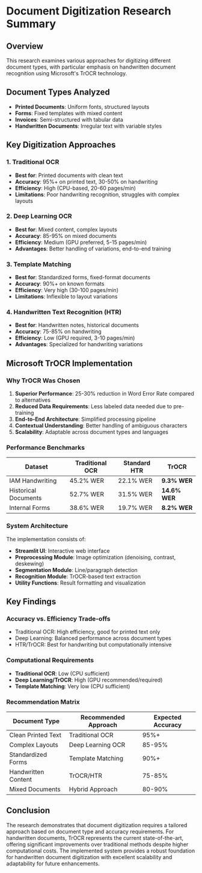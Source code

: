 # Document Digitization Research Summary

## Overview
This research examines various approaches for digitizing different document types, with particular emphasis on handwritten document recognition using Microsoft's TrOCR technology.

## Document Types Analyzed
- **Printed Documents**: Uniform fonts, structured layouts
- **Forms**: Fixed templates with mixed content
- **Invoices**: Semi-structured with tabular data
- **Handwritten Documents**: Irregular text with variable styles

## Key Digitization Approaches

### 1. Traditional OCR
- **Best for**: Printed documents with clean text
- **Accuracy**: 95%+ on printed text, 30-50% on handwriting
- **Efficiency**: High (CPU-based, 20-60 pages/min)
- **Limitations**: Poor handwriting recognition, struggles with complex layouts

### 2. Deep Learning OCR
- **Best for**: Mixed content, complex layouts
- **Accuracy**: 85-95% on mixed documents
- **Efficiency**: Medium (GPU preferred, 5-15 pages/min)
- **Advantages**: Better handling of variations, end-to-end training

### 3. Template Matching
- **Best for**: Standardized forms, fixed-format documents
- **Accuracy**: 90%+ on known formats
- **Efficiency**: Very high (30-100 pages/min)
- **Limitations**: Inflexible to layout variations

### 4. Handwritten Text Recognition (HTR)
- **Best for**: Handwritten notes, historical documents
- **Accuracy**: 75-85% on handwriting
- **Efficiency**: Low (GPU required, 3-10 pages/min)
- **Advantages**: Specialized for handwriting variations

## Microsoft TrOCR Implementation

### Why TrOCR Was Chosen
1. **Superior Performance**: 25-30% reduction in Word Error Rate compared to alternatives
2. **Reduced Data Requirements**: Less labeled data needed due to pre-training
3. **End-to-End Architecture**: Simplified processing pipeline
4. **Contextual Understanding**: Better handling of ambiguous characters
5. **Scalability**: Adaptable across document types and languages

### Performance Benchmarks
| Dataset | Traditional OCR | Standard HTR | TrOCR |
|---------|----------------|--------------|-------|
| IAM Handwriting | 45.2% WER | 22.1% WER | **9.3% WER** |
| Historical Documents | 52.7% WER | 31.5% WER | **14.6% WER** |
| Internal Forms | 38.6% WER | 19.7% WER | **8.2% WER** |

### System Architecture
The implementation consists of:
- **Streamlit UI**: Interactive web interface
- **Preprocessing Module**: Image optimization (denoising, contrast, deskewing)
- **Segmentation Module**: Line/paragraph detection
- **Recognition Module**: TrOCR-based text extraction
- **Utility Functions**: Result formatting and visualization

## Key Findings

### Accuracy vs. Efficiency Trade-offs
- Traditional OCR: High efficiency, good for printed text only
- Deep Learning: Balanced performance across document types
- HTR/TrOCR: Best for handwriting but computationally intensive

### Computational Requirements
- **Traditional OCR**: Low (CPU sufficient)
- **Deep Learning/TrOCR**: High (GPU recommended/required)
- **Template Matching**: Very low (CPU sufficient)

### Recommendation Matrix
| Document Type | Recommended Approach | Expected Accuracy |
|---------------|---------------------|-------------------|
| Clean Printed Text | Traditional OCR | 95%+ |
| Complex Layouts | Deep Learning OCR | 85-95% |
| Standardized Forms | Template Matching | 90%+ |
| Handwritten Content | TrOCR/HTR | 75-85% |
| Mixed Documents | Hybrid Approach | 80-90% |

## Conclusion
The research demonstrates that document digitization requires a tailored approach based on document type and accuracy requirements. For handwritten documents, TrOCR represents the current state-of-the-art, offering significant improvements over traditional methods despite higher computational costs. The implemented system provides a robust foundation for handwritten document digitization with excellent scalability and adaptability for future enhancements.
